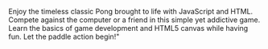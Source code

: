 Enjoy the timeless classic Pong brought to life with JavaScript and HTML. Compete against the computer or a friend in this simple yet addictive game. Learn the basics of game development and HTML5 canvas while having fun. Let the paddle action begin!"
